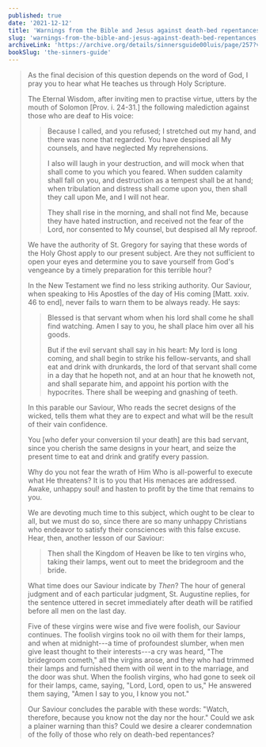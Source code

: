 ```yaml
---
published: true
date: '2021-12-12'
title: 'Warnings from the Bible and Jesus against death-bed repentances'
slug: 'warnings-from-the-bible-and-jesus-against-death-bed-repentances'
archiveLink: 'https://archive.org/details/sinnersguide00luis/page/257?view=theater'
bookSlug: 'the-sinners-guide'
---
```


> As the final decision of this question depends on the word of God, I pray you to hear what He teaches us through Holy Scripture.
> 
> The Eternal Wisdom, after inviting men to practise virtue, utters by the mouth of Solomon [Prov. i. 24-31.] the following malediction against those who are deaf to His voice:
> 
>> Because I called, and you refused; I stretched out my hand, and there was none that regarded. You have despised all My counsels, and have neglected My reprehensions.
>>
>> I also will laugh in your destruction, and will mock when that shall come to you which you feared. When sudden calamity shall fall on you, and destruction as a tempest shall be at hand; when tribulation and distress shall come upon you, then shall they call upon Me, and I will not hear.
>>
>> They shall rise in the morning, and shall not find Me, because they have hated instruction, and received not the fear of the Lord, nor consented to My counsel, but despised all My reproof.
> 
> We have the authority of St. Gregory for saying that these words of the Holy Ghost apply to our present subject. Are they not sufficient to open your eyes and determine you to save yourself from God's vengeance by a timely preparation for this terrible hour?
>
> In the New Testament we find no less striking authority. Our Saviour, when speaking to His Apostles of the day of His coming [Matt. xxiv. 46 to end], never fails to warn them to be always ready. He says:
>
>> Blessed is that servant whom when his lord shall come he shall find watching. Amen I say to you, he shall place him over all his goods.
>>
>> But if the evil servant shall say in his heart: My lord is long coming, and shall begin to strike his fellow-servants, and shall eat and drink with drunkards, the lord of that servant shall come in a day that he hopeth not, and at an hour that he knoweth not, and shall separate him, and appoint his portion with the hypocrites. There shall be weeping and gnashing of teeth.
> 
> In this parable our Saviour, Who reads the secret designs of the wicked, tells them what they are to expect and what will be the result of their vain confidence.
> 
> You [who defer your conversion til your death] are this bad servant, since you cherish the same designs in your heart, and seize the present time to eat and drink and gratify every passion.
> 
> Why do you not fear the wrath of Him Who is all-powerful to execute what He threatens? It is to you that His menaces are addressed. Awake, unhappy soul! and hasten to profit by the time that remains to you.
>
> We are devoting much time to this subject, which ought to be clear to all, but we must do so, since there are so many unhappy Christians who endeavor to satisfy their consciences with this false excuse. Hear, then, another lesson of our Saviour:
> 
>> Then shall the Kingdom of Heaven be like to ten virgins who, taking their lamps, went out to meet the bridegroom and the bride.
>
> What time does our Saviour indicate by *Then*? The hour of general judgment and of each particular judgment, St. Augustine replies, for the sentence uttered in secret immediately after death will be ratified before all men on the last day.
> 
> Five of these virgins were wise and five were foolish, our Saviour continues. The foolish virgins took no oil with them for their lamps, and when at midnight---a time of profoundest slumber, when men give least thought to their interests---a cry was heard, "The bridegroom cometh," all the virgins arose, and they who had trimmed their lamps and furnished them with oil went in to the marriage, and the door was shut. When the foolish virgins, who had gone to seek oil for their lamps, came, saying, "Lord, Lord, open to us," He answered them saying, "Amen I say to you, I know you not."
> 
> Our Saviour concludes the parable with these words: "Watch, therefore, because you know not the day nor the hour." Could we ask a plainer warning than this? Could we desire a clearer condemnation of the folly of those who rely on death-bed repentances?